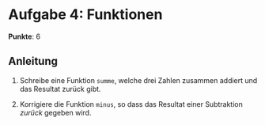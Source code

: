 # Aufgabe 4: Funktionen

**Punkte**: 6


## Anleitung

1. Schreibe eine Funktion `summe`, welche drei Zahlen zusammen addiert und das Resultat zurück gibt.

2. Korrigiere die Funktion `minus`, so dass das Resultat einer Subtraktion _zurück_ gegeben wird.
